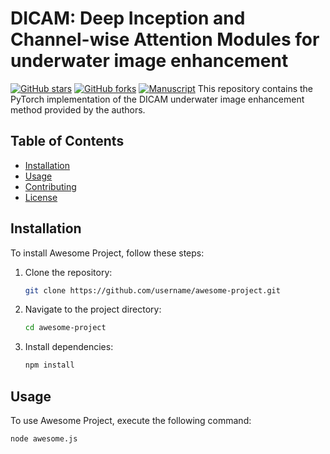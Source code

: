 # DICAM: Deep Inception and Channel-wise Attention Modules for underwater image enhancement
[![GitHub stars](https://img.shields.io/github/stars/username/repository.svg?style=social)](https://github.com/hfarhaditolie/DICAM/stargazers)
[![GitHub forks](https://img.shields.io/github/forks/username/repository.svg?style=social)](https://github.com/hfarhaditolie/DICAM/forks)
[![Manuscript](https://www.google.com/url?sa=i&url=https%3A%2F%2Fen.m.wikipedia.org%2Fwiki%2FFile%3APDF_file_icon.svg&psig=AOvVaw2WulZ1RZerh40DyOOESLWf&ust=1711450229288000&source=images&cd=vfe&opi=89978449&ved=0CBIQjRxqFwoTCLjm14mfj4UDFQAAAAAdAAAAABAE)](https://www.sciencedirect.com/science/article/pii/S0925231224003564)
This repository contains the PyTorch implementation of the DICAM underwater image enhancement method provided by the authors.

## Table of Contents

- [Installation](#installation)
- [Usage](#usage)
- [Contributing](#contributing)
- [License](#license)

## Installation

To install Awesome Project, follow these steps:
1. Clone the repository:

    ```bash
    git clone https://github.com/username/awesome-project.git
    ```

2. Navigate to the project directory:

    ```bash
    cd awesome-project
    ```

3. Install dependencies:

    ```bash
    npm install
    ```

## Usage

To use Awesome Project, execute the following command:

```bash
node awesome.js
